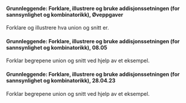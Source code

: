 #### Grunnleggende: Forklare, illustrere og bruke addisjonssetningen (for sannsynlighet og kombinatorikk),  Øveppgaver

Forklare og illustrere hva union og snitt er.

#### Grunnleggende: Forklare, illustrere og bruke addisjonssetningen (for sannsynlighet og kombinatorikk),  08.05

Forklar begrepene union og snitt ved hjelp av et eksempel.

#### Grunnleggende: Forklare, illustrere og bruke addisjonssetningen (for sannsynlighet og kombinatorikk),  28.04.23

Forklar begrepene union og snitt ved hjelp av et eksempel.

